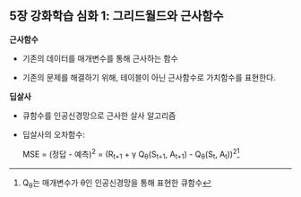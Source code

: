 ## 5장 강화학습 심화 1: 그리드월드와 근사함수
**근사함수**
- 기존의 데이터를 매개변수를 통해 근사하는 함수

- 기존의 문제를 해결하기 위해, 테이블이 아닌 근사함수로 가치함수를 표현한다.

**딥살사**
- 큐함수를 인공신경망으로 근사한 살사 알고리즘

- 딥살사의 오차함수:

  MSE = (정답 - 예측)<sup>2</sup> = (R<sub>t+1</sub> + γ Q<sub>θ</sub>(S<sub>t+1</sub>, A<sub>t+1</sub>) - Q<sub>θ</sub>(S<sub>t</sub>, A<sub>t</sub>))<sup>2</sup>[^1]

 
 
[^1]: Q<sub>θ</sub>는 매개변수가 θ인 인공신경망을 통해 표현한 큐함수



